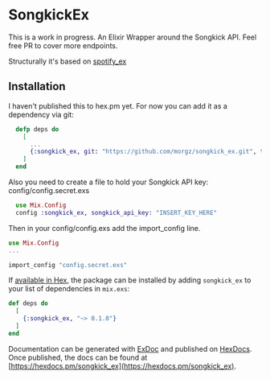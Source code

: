 # SongkickEx

This is a work in progress. An Elixir Wrapper around the Songkick API. Feel free PR to cover more endpoints.

Structurally it's based on [spotify_ex](https://github.com/jsncmgs1/spotify_ex)

## Installation

I haven't published this to hex.pm yet. For now you can add it as a dependency via git:

```elixir
  defp deps do
    [
      ...
      {:songkick_ex, git: "https://github.com/morgz/songkick_ex.git", tag: "0.1.1"}
    ]
  end
```

Also you need to create a file to hold your Songkick API key:
config/config.secret.exs

```elixir
  use Mix.Config
  config :songkick_ex, songkick_api_key: "INSERT_KEY_HERE"
```

Then in your config/config.exs add the import_config line.

```elixir
use Mix.Config
...

import_config "config.secret.exs"
```

If [available in Hex](https://hex.pm/docs/publish), the package can be installed
by adding `songkick_ex` to your list of dependencies in `mix.exs`:

```elixir
def deps do
  [
    {:songkick_ex, "~> 0.1.0"}
  ]
end
```

Documentation can be generated with [ExDoc](https://github.com/elixir-lang/ex_doc)
and published on [HexDocs](https://hexdocs.pm). Once published, the docs can
be found at [https://hexdocs.pm/songkick_ex](https://hexdocs.pm/songkick_ex).

